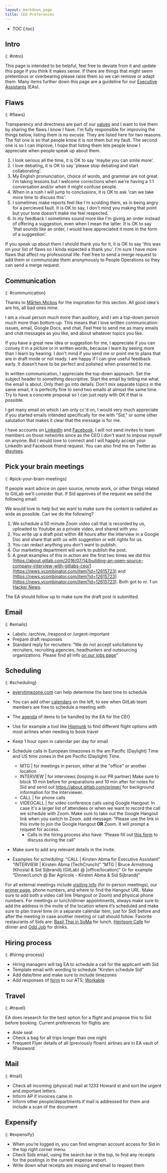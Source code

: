 ```yaml
---
layout: markdown_page
title: CEO Preferences
---
```


- TOC
{:toc}

## Intro
{: #intro}

This page is intended to be helpful, feel free to deviate from it and update this page if you think it makes sense.
If there are things that might seem pretentious or overbearing please raise them so we can remove or adapt them.
Many items further down this page are a guideline for our [Executive Assistants](https://about.gitlab.com/jobs/executive-assistant/) (EAs).

## Flaws
{: #flaws}

Transparency and directness are part of our [values](https://about.gitlab.com/handbook/#values) and I want to live them by sharing the flaws I know I have.
I'm fully responsible for improving the things below, listing them is no excuse.
They are listed here for two reasons.
The fist one is so that people know it is not them but my fault.
The second one is so I can improve, I hope that listing them lets people know I appreciate when people speak up about them.

1. I look serious all the time, it is OK to say 'maybe you can smile more'.
2. I love debating, it is OK to say 'please stop debating and start collaborating'.
3. My English pronunciation, choice of words, and grammar are not great. I'm taking lessons but I welcome corrections when we're having a 1:1 conversation and/or when it might confuse people.
4. When in a rush I will jump to conclusions, it is OK to ask 'can we take more time to discuss this'.
5. I sometimes make reports feel like I'm scolding them, as in being angry for a percieved fault. It is OK to say, I don't mind you making that point but your tone doesn't make me feel respected.
6. In my feedback I sometimes sound more like I'm giving an order instead of offering a suggestion, even when I mean the latter. It is OK to say 'that sounds like an order, I would have appreciated it more in the form of a suggestion'.

If you speak up about them I should thank you for it, it is OK to say 'this was on your list of flaws so I kinda expected a thank you'.
I'm sure I have more flaws that affect my professional life.
Feel free to send a merge request to add them or communicate them anonymously to People Operations so they can send a merge request.

## Communication
{: #communication}

Thanks to [Mårten Mickos](https://www.linkedin.com/in/martenmickos) for the inspiration for this section. All good idea's are his, all bad ones mine.

I am a visual person much more than auditory, and I am a top-down person much more than bottom-up. This means that I love written communication: issues, email, Google Docs, and chat. Feel free to send me as many emails and chat messages as you like, and about whatever topics you like.

If you have a great new idea or suggestion for me, I appreciate if you can convey it in a picture or in written words, because I learn by seeing more than I learn by hearing. I don't mind if you send me or point me to plans that are in draft mode or not ready. I am happy if I can give useful feedback early. It doesn’t have to be perfect and polished when presented to me.

In written communication, I appreciate the top-down approach. Set the subject header to something descriptive. Start the email by telling me what the email is about. Only then go into details. Don't mix separate topics in the same email, it is perfectly fine to send two emails at almost the same time. Try to have a concrete proposal so I can just reply with OK if that is possible.

I get many email on which I am only cc'd on, I would very much appreciate if you started emails intended specifically for me with "Sid," or some other salutation that makes it clear that the message is for me.

I have accounts on [LinkedIn](https://www.linkedin.com/in/sijbrandij) and [Facebook](https://www.facebook.com/sytse). I will not send invites to team members on those networks since as the CEO I don't want to impose myself on anyone. But I would love to connect and I will happily accept your LinkedIn and Facebook friend request. You can also find me on Twitter as [@sytses](https://twitter.com/sytses).

## Pick your brain meetings
{: #pick-your-brain-meetings}

If people want advice on open source, remote work, or other things related to GitLab we'll consider that. If Sid approves of the request we send the following email:

We would love to help but we want to make sure the content is radiated as wide as possible. Can we do the following?

1. We schedule a 50 minute Zoom video call that is recorded by us, uploaded to Youtube as a private video, and shared with you.
1. You write up a draft post within 48 hours after the interview in a Google Doc and share that with us with suggestion or edit rights for us.
1. You can redact anything you don't want to publish.
1. Our marketing department will work to publish the post.
1. A great examples of this in action are the first two times we did this [https://about.gitlab.com/2016/07/14/building-an-open-source-company-interview-with-gitlabs-ceo/](https://news.ycombinator.com/item?id=12615723) and [https://news.ycombinator.com/item?id=12615723](https://news.ycombinator.com/item?id=12615723). Both got to nr. 1 on [Hacker News](https://news.ycombinator.com/).

The EA should follow up to make sure the draft post is submitted.

## Email
{: #emails}

* Labels: /archive, /respond or /urgent-important
* Prepare draft responses
* Standard reply for recruiters:
“We do not accept solicitations by recruiters, recruiting agencies, headhunters and outsourcing organizations. Please find all info [on our jobs page](https://about.gitlab.com/jobs/#no-recruiters)”

## Scheduling
{: #scheduling}

* [everytimezone.com](http://www.everytimezone.com) can help determine the best time to schedule
* You can add other [calendars](calendar.google.com) on the left, to see when GitLab team members are free to schedule a meeting with
* The [agenda](https://docs.google.com/document/d/187Q355Q4IvrJ-uayVamoQmh0aXZ6eixAOE90jZspAY4/edit?ts=574610db&pli=1) of items to be handled by the EA for the CEO
* Use for example a tool like [Hipmunk](www.hipmunk.com) to find different flight options with most airlines when needing to book travel
* Keep 1 hour open in calendar per day for email
* Schedule calls in European timezones in the am Pacific (Daylight) Time and US time zones in the pm Pacific (Daylight) Time.
    * MTG |  for meetings in person, either at the "office" or another location
    * INTERVIEW |  for interviews (looping in our PR partner)
    Make sure to block 10 min before for preparations and 10 min after for notes for Sid and send out https://about.gitlab.com/primer/ for background information for the interviewer.
    * CALL | for phone calls
    * VIDEOCALL | for video conference calls using Google Hangout. In case it's a larger list of attendees or when we want to record the call we schedule with Zoom. Make sure to take out the Google Hangout link when you switch to Zoom.
    add message:
    “Please use the link in this invite to join the Google Hangout **OR** Zoom. It will prompt a request for access.
	    * Calls in the hiring process also have:
	    “Please fill out [this form](https://docs.google.com/a/gitlab.com/forms/d/1lBq_oXaqpQRs-SeEs3EvpxFGK55Enqn_nzkLq2l3Rwg/viewform) to discuss during the call”

* Make sure to add any relevant details in the invite.
* Examples for scheduling:
“CALL | Kirsten Abma for Executive Assistant”
“INTERVIEW | Kirsten Abma (TechCrunch)”
“MTG | Bruce Armstrong (Khosla) & Sid Sijbrandij (GitLab) @ [office/location]”
Or for example “Dinner/Lunch @ Bar Agricole - Kirsten Abma & Sid Sijbrandij”

For all external meetings include [visiting info](about.gitlab.com/visiting) (for in-person meetings), our [primer page](about.gitlab.com/primer), phone numbers, and where to find the Hangout URL. Make sure to add both a video call link (Hangout or Zoom) and physical phone numbers.
For meetings or lunch/dinner appointments, always make sure to add the address in the invite of the location where it’s scheduled and make sure to plan travel time (in a separate calendar item, just for Sid) before and after the meeting in case another meeting or call should follow.
Favorite restaurants of Sids are: [Basil Thai in SoMa](http://www.basilthai.com/home.html) for lunch, [Heirloom Cafe](https://heirloom-sf.com/) for dinner and [Odd Job](http://oddjobsf.com/) for drinks.

## Hiring process
{: #hiring-process}

* Hiring managers will tag EA to schedule a call for the applicant with Sid
* Template email with wording to schedule “Kirsten schedule Sid”
* Add date/time and make sure to include timezones
* Add responses of [form](https://docs.google.com/a/gitlab.com/forms/d/1lBq_oXaqpQRs-SeEs3EvpxFGK55Enqn_nzkLq2l3Rwg/viewform) to our ATS; [Workable](https://gitlab.workable.com/backend)

## Travel
{: #travel}

EA does research for the best option for a flight and propose this to Sid before booking.
Current preferences for flights are:
* Aisle seat
* Check a bag for all trips longer than one night
* Frequent Flyer details of all (previously flown) airlines are in EA vault of 1Password

## Mail
{: #mail}

* Check all incoming (physical) mail at 1233 Howard st and sort the urgent and important letters.
* Inform AP if invoices came in
* Inform other people/departments if mail is addressed for them and include a scan of the document

## Expensify
{: #expensify}

* When you’re logged in, you can find wingman account access for Sid in the top right corner menu.
* Check Sids email, using the search bar in the top, to find any receipts for the postings in the current expense report.
* Write down what receipts are missing and email to request them
